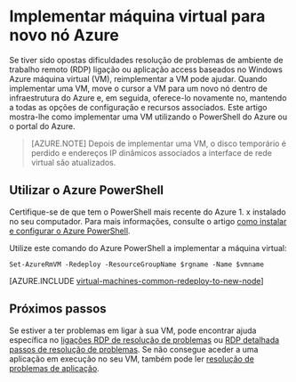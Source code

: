 <properties 
    pageTitle="Implementar máquinas virtuais de Windows | Microsoft Azure" 
    description="Descreve como implementar máquinas de virtuais do Windows para mitigar RDP problemas de ligação." 
    services="virtual-machines-windows" 
    documentationCenter="virtual-machines" 
    authors="iainfoulds" 
    manager="timlt"
    tags="azure-resource-manager,top-support-issue" 
/>
    

<tags 
    ms.service="virtual-machines-windows" 
    ms.devlang="na" 
    ms.topic="support-article" 
    ms.tgt_pltfrm="vm-windows"
    ms.workload="infrastructure" 
    ms.date="09/19/2016" 
    ms.author="iainfou" 
/>


# <a name="redeploy-virtual-machine-to-new-azure-node"></a>Implementar máquina virtual para novo nó Azure

Se tiver sido opostas dificuldades resolução de problemas de ambiente de trabalho remoto (RDP) ligação ou aplicação access baseados no Windows Azure máquina virtual (VM), reimplementar a VM pode ajudar. Quando implementar uma VM, move o cursor a VM para um novo nó dentro de infraestrutura do Azure e, em seguida, oferece-lo novamente no, mantendo a todas as opções de configuração e recursos associados. Este artigo mostra-lhe como implementar uma VM utilizando o PowerShell do Azure ou o portal do Azure.

> [AZURE.NOTE] Depois de implementar uma VM, o disco temporário é perdido e endereços IP dinâmicos associados a interface de rede virtual são atualizados. 

## <a name="using-azure-powershell"></a>Utilizar o Azure PowerShell

Certifique-se de que tem o PowerShell mais recente do Azure 1. x instalado no seu computador. Para mais informações, consulte o artigo [como instalar e configurar o Azure PowerShell](../powershell-install-configure.md).

Utilize este comando do Azure PowerShell a implementar a máquina virtual:

    Set-AzureRmVM -Redeploy -ResourceGroupName $rgname -Name $vmname 


[AZURE.INCLUDE [virtual-machines-common-redeploy-to-new-node](../../includes/virtual-machines-common-redeploy-to-new-node.md)]


## <a name="next-steps"></a>Próximos passos
Se estiver a ter problemas em ligar à sua VM, pode encontrar ajuda específica no [ligações RDP de resolução de problemas](virtual-machines-windows-troubleshoot-rdp-connection.md) ou [RDP detalhada passos de resolução de problemas](virtual-machines-windows-detailed-troubleshoot-rdp.md). Se não consegue aceder a uma aplicação em execução no seu VM, também pode ler [resolução de problemas de aplicação](virtual-machines-windows-troubleshoot-app-connection.md).